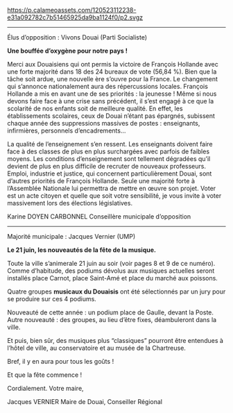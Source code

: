 https://p.calameoassets.com/120523112238-e31a092782c7b51465925da9ba1124f0/p2.svgz

---

Élus d’opposition : Vivons Douai (Parti Socialiste)

**Une bouffée d’oxygène pour notre pays !**

Merci aux Douaisiens qui ont permis la victoire de François Hollande avec une forte majorité dans 18 des 24 bureaux de vote (56,84 %). Bien que la tâche soit ardue, une nouvelle ère s’ouvre pour la France.
Le changement qui s’annonce nationalement aura des répercussions locales.
François Hollande a mis en avant une de ses priorités : la jeunesse ! Même si nous devons faire face à une crise sans précédent, il s’est engagé à ce que la scolarité de nos enfants soit de meilleure qualité.
En effet, les établissements scolaires, ceux de Douai n’étant pas épargnés, subissent chaque année des suppressions massives de postes : enseignants, infirmières, personnels d’encadrements...

La qualité de l’enseignement s’en ressent. Les enseignants doivent faire face à des classes de plus en plus surchargées avec parfois de faibles moyens. Les conditions d’enseignement sont tellement dégradées qu’il devient de plus en plus difficile de recruter de nouveaux professeurs.
Emploi, industrie et justice, qui concernent particulièrement Douai, sont d’autres priorités de François Hollande. Seule une majorité forte à l’Assemblée Nationale lui permettra de mettre en œuvre son projet.
Voter est un acte citoyen et quelle que soit votre sensibilité, je vous invite à voter massivement lors des élections législatives.

Karine DOYEN CARBONNEL
Conseillère municipale d’opposition

---

Majorité municipale : Jacques Vernier (UMP)

**Le 21 juin, les nouveautés de la fête de la musique.**

Toute la ville s’animerale 21 juin au soir (voir pages 8 et 9 de ce numéro). Comme d’habitude, des podiums dévolus aux musiques actuelles seront installés place Carnot, place Saint-Amé et place du marché aux poissons. 

Quatre groupes **musicaux du Douaisis** ont été sélectionnés par un jury pour se produire sur ces 4 podiums.

Nouveauté de cette année : un podium place de Gaulle, devant la Poste. Autre nouveauté : des groupes, au lieu d’être fixes, déambuleront dans la ville.

Et puis, bien sûr, des musiques plus “classiques” pourront être entendues à l’hôtel de ville, au conservatoire et au musée de la Chartreuse.

Bref, il y en aura pour tous les goûts !

Et que la fête commence !

Cordialement.
Votre maire,

Jacques VERNIER
Maire de Douai, Conseiller Régional
